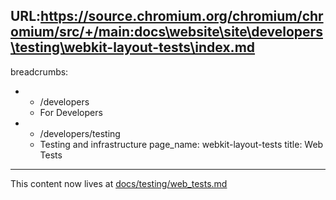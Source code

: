 URL:https://source.chromium.org/chromium/chromium/src/+/main:docs\website\site\developers\testing\webkit-layout-tests\index.md
---
breadcrumbs:
- - /developers
  - For Developers
- - /developers/testing
  - Testing and infrastructure
page_name: webkit-layout-tests
title: Web Tests
---

This content now lives at
[docs/testing/web_tests.md](https://chromium.googlesource.com/chromium/src/+/HEAD/docs/testing/web_tests.md)
